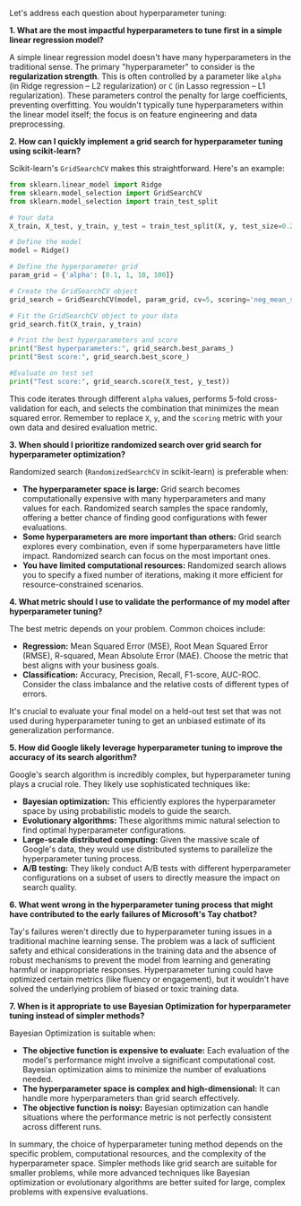 Let's address each question about hyperparameter tuning:

**1. What are the most impactful hyperparameters to tune first in a simple linear regression model?**

A simple linear regression model doesn't have many hyperparameters in the traditional sense.  The primary "hyperparameter" to consider is the **regularization strength**.  This is often controlled by a parameter like `alpha` (in Ridge regression – L2 regularization) or `C` (in Lasso regression – L1 regularization).  These parameters control the penalty for large coefficients, preventing overfitting.  You wouldn't typically tune hyperparameters within the linear model itself; the focus is on feature engineering and data preprocessing.


**2. How can I quickly implement a grid search for hyperparameter tuning using scikit-learn?**

Scikit-learn's `GridSearchCV` makes this straightforward.  Here's an example:

```python
from sklearn.linear_model import Ridge
from sklearn.model_selection import GridSearchCV
from sklearn.model_selection import train_test_split

# Your data
X_train, X_test, y_train, y_test = train_test_split(X, y, test_size=0.2)

# Define the model
model = Ridge()

# Define the hyperparameter grid
param_grid = {'alpha': [0.1, 1, 10, 100]}

# Create the GridSearchCV object
grid_search = GridSearchCV(model, param_grid, cv=5, scoring='neg_mean_squared_error') #cv = cross validation folds

# Fit the GridSearchCV object to your data
grid_search.fit(X_train, y_train)

# Print the best hyperparameters and score
print("Best hyperparameters:", grid_search.best_params_)
print("Best score:", grid_search.best_score_)

#Evaluate on test set
print("Test score:", grid_search.score(X_test, y_test))
```

This code iterates through different `alpha` values, performs 5-fold cross-validation for each, and selects the combination that minimizes the mean squared error.  Remember to replace `X`, `y`, and the `scoring` metric with your own data and desired evaluation metric.


**3. When should I prioritize randomized search over grid search for hyperparameter optimization?**

Randomized search (`RandomizedSearchCV` in scikit-learn) is preferable when:

* **The hyperparameter space is large:**  Grid search becomes computationally expensive with many hyperparameters and many values for each. Randomized search samples the space randomly, offering a better chance of finding good configurations with fewer evaluations.
* **Some hyperparameters are more important than others:** Grid search explores every combination, even if some hyperparameters have little impact.  Randomized search can focus on the most important ones.
* **You have limited computational resources:** Randomized search allows you to specify a fixed number of iterations, making it more efficient for resource-constrained scenarios.


**4. What metric should I use to validate the performance of my model after hyperparameter tuning?**

The best metric depends on your problem.  Common choices include:

* **Regression:** Mean Squared Error (MSE), Root Mean Squared Error (RMSE), R-squared, Mean Absolute Error (MAE).  Choose the metric that best aligns with your business goals.
* **Classification:** Accuracy, Precision, Recall, F1-score, AUC-ROC.  Consider the class imbalance and the relative costs of different types of errors.

It's crucial to evaluate your final model on a held-out test set that was not used during hyperparameter tuning to get an unbiased estimate of its generalization performance.


**5. How did Google likely leverage hyperparameter tuning to improve the accuracy of its search algorithm?**

Google's search algorithm is incredibly complex, but hyperparameter tuning plays a crucial role.  They likely use sophisticated techniques like:

* **Bayesian optimization:**  This efficiently explores the hyperparameter space by using probabilistic models to guide the search.
* **Evolutionary algorithms:**  These algorithms mimic natural selection to find optimal hyperparameter configurations.
* **Large-scale distributed computing:**  Given the massive scale of Google's data, they would use distributed systems to parallelize the hyperparameter tuning process.
* **A/B testing:**  They likely conduct A/B tests with different hyperparameter configurations on a subset of users to directly measure the impact on search quality.


**6. What went wrong in the hyperparameter tuning process that might have contributed to the early failures of Microsoft's Tay chatbot?**

Tay's failures weren't directly due to hyperparameter tuning issues in a traditional machine learning sense.  The problem was a lack of sufficient safety and ethical considerations in the training data and the absence of robust mechanisms to prevent the model from learning and generating harmful or inappropriate responses.  Hyperparameter tuning could have optimized certain metrics (like fluency or engagement), but it wouldn't have solved the underlying problem of biased or toxic training data.


**7. When is it appropriate to use Bayesian Optimization for hyperparameter tuning instead of simpler methods?**

Bayesian Optimization is suitable when:

* **The objective function is expensive to evaluate:**  Each evaluation of the model's performance might involve a significant computational cost.  Bayesian optimization aims to minimize the number of evaluations needed.
* **The hyperparameter space is complex and high-dimensional:**  It can handle more hyperparameters than grid search effectively.
* **The objective function is noisy:**  Bayesian optimization can handle situations where the performance metric is not perfectly consistent across different runs.


In summary, the choice of hyperparameter tuning method depends on the specific problem, computational resources, and the complexity of the hyperparameter space.  Simpler methods like grid search are suitable for smaller problems, while more advanced techniques like Bayesian optimization or evolutionary algorithms are better suited for large, complex problems with expensive evaluations.
